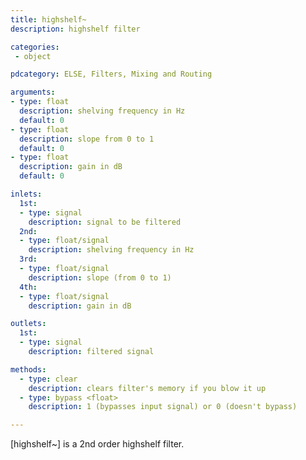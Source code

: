 ```yaml
---
title: highshelf~
description: highshelf filter

categories:
 - object

pdcategory: ELSE, Filters, Mixing and Routing

arguments:
- type: float
  description: shelving frequency in Hz
  default: 0
- type: float
  description: slope from 0 to 1
  default: 0
- type: float
  description: gain in dB
  default: 0

inlets:
  1st:
  - type: signal
    description: signal to be filtered
  2nd:
  - type: float/signal
    description: shelving frequency in Hz
  3rd:
  - type: float/signal
    description: slope (from 0 to 1)
  4th:
  - type: float/signal
    description: gain in dB

outlets:
  1st:
  - type: signal
    description: filtered signal

methods:
  - type: clear
    description: clears filter's memory if you blow it up
  - type: bypass <float>
    description: 1 (bypasses input signal) or 0 (doesn't bypass)

---
```


[highshelf~] is a 2nd order highshelf filter.

